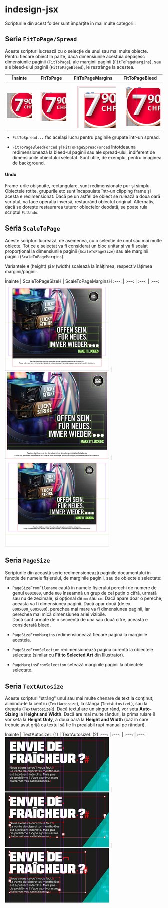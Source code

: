 # indesign-jsx

Scripturile din acest folder sunt împărțite în mai multe categorii:

## Seria `FitToPage/Spread`

Aceste scripturi lucrează cu o selecție de unul sau mai multe obiecte. Pentru fiecare obiect în parte, dacă dimensiunile acestuia depășesc dimensiunile paginii (`FitToPage`), ale marginii paginii (`FitToPageMargins`), sau ale bleed-ului paginii (`FitToPageBleed`), le restrânge la acestea.

Înainte | FitToPage | FitToPageMargins | FitToPageBleed
:---: | :---: | :---: | :---:
![Înainte](img/fittopage-0.png) | ![FitToPage](img/fittopage-1.png) | ![FitToPageBleed](img/fittopage-2.png) | ![FitToPageMargins](img/fittopage-3.png)

* `FitToSpread...` fac același lucru pentru paginile grupate într-un spread.

* `FitToPageBleedForced` și `FitToPageSpreadForced` întotdeauna redimensionează la bleed-ul paginii sau ale spread-ului, indiferent de dimensiunile obiectului selectat. Sunt utile, de exemplu, pentru imaginea de background.

#### Undo

Frame-urile obișnuite, rectangulare, sunt redimensionate pur și simplu. Obiectele rotite, grupurile etc sunt încapsulate într-un clipping frame și acesta e redimensionat. Dacă pe un astfel de obiect se rulează a doua oară scriptul, va face operația inversă, restaurând obiectul original. Alternativ, dacă se dorește restaurarea tuturor obiectelor deodată, se poate rula scriptul `FitUndo`.

## Seria `ScaleToPage`

Aceste scripturi lucrează, de asemenea, cu o selecție de unul sau mai multe obiecte. Tot ce e selectat va fi considerat un bloc unitar și va fi scalat proporțional la dimensiunile paginii (`ScaleToPageSize`) sau ale marginii paginii (`ScaleToPageMargins`).

Variantele `H` (height) și `W` (width) scalează la înălțimea, respectiv lățimea marginii/paginii.

Înainte | ScaleToPageSizeH | ScaleToPageMarginsH
:---: | :---: | :---: | :---:
![Înainte](img/scaletopage-0.png) | ![FitToPage](img/scaletopage-1.png) | ![FitToPageBleed](img/scaletopage-2.png)

## Seria `PageSize`

Scripturile din această serie redimensionează paginile documentului în funcție de numele fișierului, de marginile paginii, sau de obiectele selectate:

* `PageSizeFromFilename` caută în numele fișierului perechi de numere de genul `000x000`, unde `000` înseamnă un grup de cel puțin o cifră, urmată sau nu de zecimale, și opțional de `mm` sau `cm`. Dacă apare doar o pereche, aceasta va fi dimensiunea paginii. Dacă apar două (de ex. `000x000_000x000`), perechea mai mare va fi dimensiunea paginii, iar perechea mai mică dimensiunea ariei vizibile. \
Dacă sunt urmate de o secvență de una sau două cifre, aceasta e considerată bleed.

* `PageSizeFromMargins` redimensionează fiecare pagină la marginile acesteia.

* `PageSizeFromSelection` redimensionează pagina curentă la obiectele selectate (similar cu **Fit to Selected Art** din Illustrator).

* `PageMarginsFromSelection` setează marginile paginii la obiectele selectate.

## Seria `TextAutosize`

Aceste scripturi "strâng" unul sau mai multe chenare de text la conținut, aliniindu-le la centru (`TextAutosize`), la stânga (`TextAutosizeL`), sau la dreapta (`TextAutosizeR`). Dacă textul are un singur rând, vor seta **Auto-Sizing** la **Height and Width**. Dacă are mai multe rânduri, la prima rulare îl vor seta la **Height Only**, a doua oară la **Height and Width** (caz în care trebuie avut grijă ca textul să fie în prealabil rupt manual pe rânduri).

Înainte | TextAutosizeL (1) | TextAutosizeL (2)
:---: | :---: | :---: | :---:
![Înainte](img/textautosize-0.png) | ![FitToPage](img/textautosize-1.png) | ![FitToPageBleed](img/textautosize-2.png)
